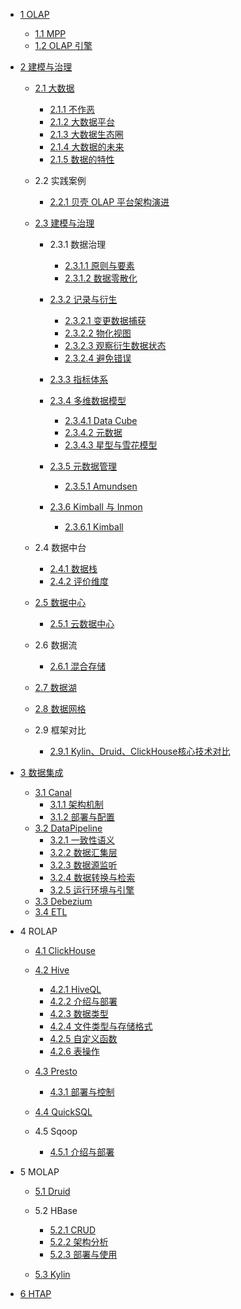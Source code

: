   - [1 OLAP](/OLAP/README.md)
    - [1.1 MPP](/OLAP/MPP.md)
    - [1.2 OLAP 引擎](/OLAP/OLAP%20引擎.md)
  - [2 建模与治理](/建模与治理/README.md)
    - [2.1 大数据](/建模与治理/大数据/README.md)
      - [2.1.1 不作恶](/建模与治理/大数据/不作恶.md)
      - [2.1.2 大数据平台](/建模与治理/大数据/大数据平台.md)
      - [2.1.3 大数据生态圈](/建模与治理/大数据/大数据生态圈.md)
      - [2.1.4 大数据的未来](/建模与治理/大数据/大数据的未来.md)
      - [2.1.5 数据的特性](/建模与治理/大数据/数据的特性.md)
    - 2.2 实践案例
      - [2.2.1 贝壳 OLAP 平台架构演进](/建模与治理/实践案例/2021-贝壳%20OLAP%20平台架构演进.md)
    - [2.3 建模与治理](/建模与治理/建模与治理/README.md)
      - 2.3.1 数据治理
        - [2.3.1.1 原则与要素](/建模与治理/建模与治理/数据治理/原则与要素.md)
        - [2.3.1.2 数据零散化](/建模与治理/建模与治理/数据治理/数据零散化.md)
      - [2.3.2 记录与衍生](/建模与治理/建模与治理/记录与衍生/README.md)
        - [2.3.2.1 变更数据捕获](/建模与治理/建模与治理/记录与衍生/变更数据捕获.md)
        - [2.3.2.2 物化视图](/建模与治理/建模与治理/记录与衍生/物化视图.md)
        - [2.3.2.3 观察衍生数据状态](/建模与治理/建模与治理/记录与衍生/观察衍生数据状态.md)
        - [2.3.2.4 避免错误](/建模与治理/建模与治理/记录与衍生/避免错误.md)
      - [2.3.3 指标体系](/建模与治理/建模与治理/指标体系/README.md)
        
      - [2.3.4 多维数据模型](/建模与治理/建模与治理/多维数据模型/README.md)
        - [2.3.4.1 Data Cube](/建模与治理/建模与治理/多维数据模型/Data%20Cube.md)
        - [2.3.4.2 元数据](/建模与治理/建模与治理/多维数据模型/元数据.md)
        - [2.3.4.3 星型与雪花模型](/建模与治理/建模与治理/多维数据模型/星型与雪花模型.md)
      - [2.3.5 元数据管理](/建模与治理/建模与治理/元数据管理/README.md)
        - [2.3.5.1 Amundsen](/建模与治理/建模与治理/元数据管理/Amundsen.md)
      - [2.3.6 Kimball 与 Inmon](/建模与治理/建模与治理/Kimball%20与%20Inmon/README.md)
        - [2.3.6.1 Kimball](/建模与治理/建模与治理/Kimball%20与%20Inmon/Kimball.md)
    - 2.4 数据中台
      - [2.4.1 数据栈](/建模与治理/数据中台/数据栈.md)
      - [2.4.2 评价维度](/建模与治理/数据中台/评价维度.md)
    - [2.5 数据中心](/建模与治理/数据中心/README.md)
      - [2.5.1 云数据中心](/建模与治理/数据中心/云数据中心.md)
    - 2.6 数据流
      - [2.6.1 混合存储](/建模与治理/数据流/混合存储.md)
    - [2.7 数据湖](/建模与治理/数据湖/README.md)
      
    - [2.8 数据网格](/建模与治理/数据网格/README.md)
      
    - 2.9 框架对比
      - [2.9.1 Kylin、Druid、ClickHouse核心技术对比](/建模与治理/框架对比/2020-Kylin、Druid、ClickHouse核心技术对比.md)
  - [3 数据集成](/数据集成/README.md)
    - [3.1 Canal](/数据集成/Canal/README.md)
      - [3.1.1 架构机制](/数据集成/Canal/架构机制.md)
      - [3.1.2 部署与配置](/数据集成/Canal/部署与配置.md)
    - [3.2 DataPipeline](/数据集成/DataPipeline/README.md)
      - [3.2.1 一致性语义](/数据集成/DataPipeline/一致性语义.md)
      - [3.2.2 数据汇集层](/数据集成/DataPipeline/数据汇集层.md)
      - [3.2.3 数据源监听](/数据集成/DataPipeline/数据源监听.md)
      - [3.2.4 数据转换与检索](/数据集成/DataPipeline/数据转换与检索.md)
      - [3.2.5 运行环境与引擎](/数据集成/DataPipeline/运行环境与引擎.md)
    - [3.3 Debezium](/数据集成/Debezium.md)
    - [3.4 ETL](/数据集成/ETL/README.md)
      
  - 4 ROLAP
    - [4.1 ClickHouse](/ROLAP/ClickHouse/README.md)
      
    - [4.2 Hive](/ROLAP/Hive/README.md)
      - [4.2.1 HiveQL](/ROLAP/Hive/HiveQL.md)
      - [4.2.2 介绍与部署](/ROLAP/Hive/介绍与部署.md)
      - [4.2.3 数据类型](/ROLAP/Hive/数据类型.md)
      - [4.2.4 文件类型与存储格式](/ROLAP/Hive/文件类型与存储格式.md)
      - [4.2.5 自定义函数](/ROLAP/Hive/自定义函数.md)
      - [4.2.6 表操作](/ROLAP/Hive/表操作.md)
    - [4.3 Presto](/ROLAP/Presto/README.md)
      - [4.3.1 部署与控制](/ROLAP/Presto/部署与控制.md)
    - [4.4 QuickSQL](/ROLAP/QuickSQL/README.md)
      
    - 4.5 Sqoop
      - [4.5.1 介绍与部署](/ROLAP/Sqoop/介绍与部署.md)
  - 5 MOLAP
    - [5.1 Druid](/MOLAP/Druid/README.md)
      
    - 5.2 HBase
      - [5.2.1 CRUD](/MOLAP/HBase/CRUD.md)
      - [5.2.2 架构分析](/MOLAP/HBase/架构分析.md)
      - [5.2.3 部署与使用](/MOLAP/HBase/部署与使用.md)
    - [5.3 Kylin](/MOLAP/Kylin/README.md)
      
  - [6 HTAP](/HTAP/README.md)
    